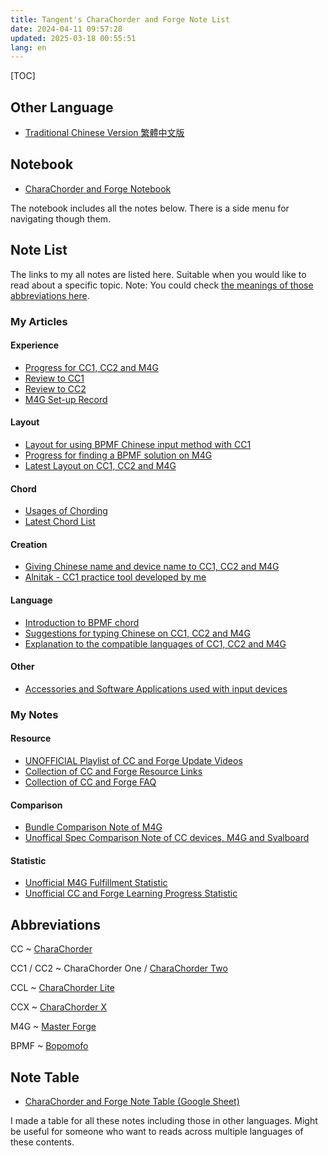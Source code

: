 ```yaml
---
title: Tangent's CharaChorder and Forge Note List
date: 2024-04-11 09:57:28
updated: 2025-03-18 00:55:51
lang: en
---
```

[TOC]

## Other Language

- [Traditional Chinese Version 繁體中文版](/@andy23512/ryJT_OfU1e)

## Notebook

- [CharaChorder and Forge Notebook](/@andy23512/ryCR8-qxkx)

The notebook includes all the notes below. There is a side menu for navigating though them.

## Note List

The links to my all notes are listed here. Suitable when you would like to read about a specific topic.
Note: You could check [the meanings of those abbreviations here](#Abbreviations).

### My Articles

#### Experience

- [Progress for CC1, CC2 and M4G](/@andy23512/BkUQx7uU2)
- [Review to CC1](/@andy23512/rJJQ3D0tA)
- [Review to CC2](/@andy23512/BkJDa4xLkg)
- [M4G Set-up Record](/@andy23512/r1ct2Ix3Jx) 

#### Layout

- [Layout for using BPMF Chinese input method with CC1](/@andy23512/HJRUbUH4n)
- [Progress for finding a BPMF solution on M4G](/@andy23512/r1tvdWQ1R)
- [Latest Layout on CC1, CC2 and M4G](/@andy23512/rJrX6HEWJe)

#### Chord

- [Usages of Chording](/@andy23512/H1OmcBzfye)
- [Latest Chord List](/@andy23512/BJ-I7kx0T)

#### Creation

- [Giving Chinese name and device name to CC1, CC2 and M4G](/@andy23512/SJlMDilFA)
- [Alnitak - CC1 practice tool developed by me](/@andy23512/SywN7okfC)

#### Language

- [Introduction to BPMF chord](/@andy23512/rywyCLGa0)
- [Suggestions for typing Chinese on CC1, CC2 and M4G](/@andy23512/Hy0-7a7dA)
- [Explanation to the compatible languages of CC1, CC2 and M4G](/@andy23512/B116kIdAC)

#### Other

- [Accessories and Software Applications used with input devices](/@andy23512/HyY_ewOByl)

### My Notes

#### Resource

- [UNOFFICIAL Playlist of CC and Forge Update Videos](/@andy23512/B1WsLGLYC)
- [Collection of CC and Forge Resource Links](/@andy23512/HJWXq3-Z2)
- [Collection of CC and Forge FAQ](/@andy23512/HJMlcmSy1l)

#### Comparison

- [Bundle Comparison Note of M4G](/@andy23512/BkZKQVrJ1l)
- [Unoffical Spec Comparison Note of CC devices, M4G and Svalboard](/@andy23512/rJTf2dzlJl)

#### Statistic

- [Unofficial M4G Fulfillment Statistic](/@andy23512/ry6WLYYLkl)
- [Unofficial CC and Forge Learning Progress Statistic](/@andy23512/B1rzK9qP1e)

## Abbreviations

CC
  ~ [CharaChorder](https://www.charachorder.com)

CC1 / CC2
  ~ CharaChorder One / [CharaChorder Two](https://www.charachorder.com/products/cc2)
  
CCL
  ~ [CharaChorder Lite](https://www.charachorder.com/products/charachorder-lite)
  
CCX
  ~ [CharaChorder X](https://www.charachorder.com/products/charachorder-x)

M4G
  ~ [Master Forge](https://forgekeyboard.com/)

BPMF
  ~ [Bopomofo](https://en.wikipedia.org/wiki/Bopomofo)
  
## Note Table

- [CharaChorder and Forge Note Table (Google Sheet)](https://docs.google.com/spreadsheets/d/e/2PACX-1vR5skfggXCIGFqgBKvoqY1NVnrg3vSe6uY2cDvB2YozUK8KxZG0WNc66U6AEDuBn6TCWezvREe6DsW4/pubhtml?gid=0&single=true)

I made a table for all these notes including those in other languages. Might be useful for someone who want to reads across multiple languages of these contents.
